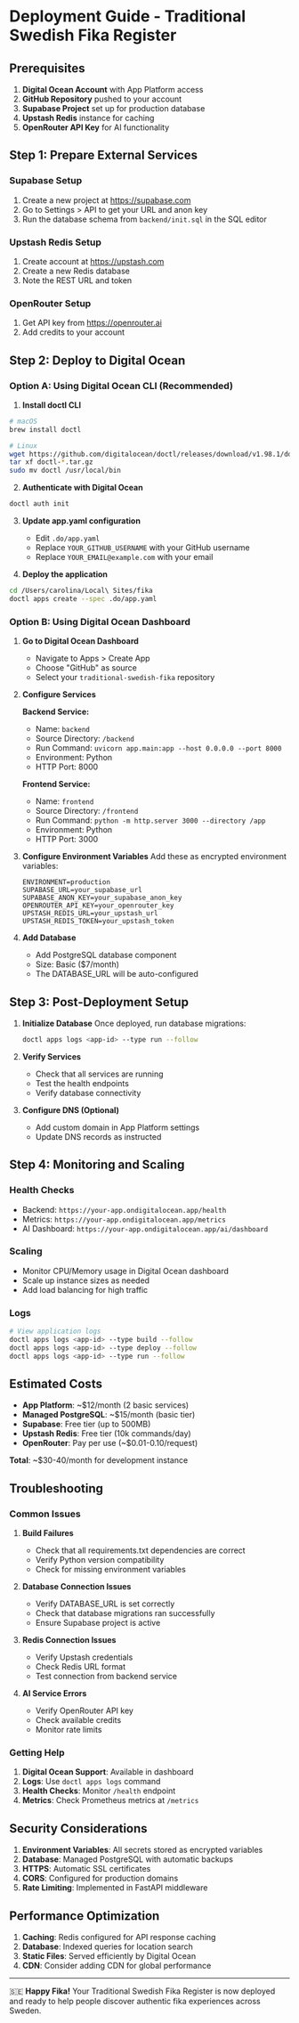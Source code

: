 # Deployment Guide - Traditional Swedish Fika Register

## Prerequisites

1. **Digital Ocean Account** with App Platform access
2. **GitHub Repository** pushed to your account
3. **Supabase Project** set up for production database
4. **Upstash Redis** instance for caching
5. **OpenRouter API Key** for AI functionality

## Step 1: Prepare External Services

### Supabase Setup
1. Create a new project at https://supabase.com
2. Go to Settings > API to get your URL and anon key
3. Run the database schema from `backend/init.sql` in the SQL editor

### Upstash Redis Setup
1. Create account at https://upstash.com
2. Create a new Redis database
3. Note the REST URL and token

### OpenRouter Setup
1. Get API key from https://openrouter.ai
2. Add credits to your account

## Step 2: Deploy to Digital Ocean

### Option A: Using Digital Ocean CLI (Recommended)

1. **Install doctl CLI**
```bash
# macOS
brew install doctl

# Linux
wget https://github.com/digitalocean/doctl/releases/download/v1.98.1/doctl-1.98.1-linux-amd64.tar.gz
tar xf doctl-*.tar.gz
sudo mv doctl /usr/local/bin
```

2. **Authenticate with Digital Ocean**
```bash
doctl auth init
```

3. **Update app.yaml configuration**
   - Edit `.do/app.yaml`
   - Replace `YOUR_GITHUB_USERNAME` with your GitHub username
   - Replace `YOUR_EMAIL@example.com` with your email

4. **Deploy the application**
```bash
cd /Users/carolina/Local\ Sites/fika
doctl apps create --spec .do/app.yaml
```

### Option B: Using Digital Ocean Dashboard

1. **Go to Digital Ocean Dashboard**
   - Navigate to Apps > Create App
   - Choose "GitHub" as source
   - Select your `traditional-swedish-fika` repository

2. **Configure Services**
   
   **Backend Service:**
   - Name: `backend`
   - Source Directory: `/backend`
   - Run Command: `uvicorn app.main:app --host 0.0.0.0 --port 8000`
   - Environment: Python
   - HTTP Port: 8000
   
   **Frontend Service:**
   - Name: `frontend`
   - Source Directory: `/frontend`
   - Run Command: `python -m http.server 3000 --directory /app`
   - Environment: Python
   - HTTP Port: 3000

3. **Configure Environment Variables**
   Add these as encrypted environment variables:
   ```
   ENVIRONMENT=production
   SUPABASE_URL=your_supabase_url
   SUPABASE_ANON_KEY=your_supabase_anon_key
   OPENROUTER_API_KEY=your_openrouter_key
   UPSTASH_REDIS_URL=your_upstash_url
   UPSTASH_REDIS_TOKEN=your_upstash_token
   ```

4. **Add Database**
   - Add PostgreSQL database component
   - Size: Basic ($7/month)
   - The DATABASE_URL will be auto-configured

## Step 3: Post-Deployment Setup

1. **Initialize Database**
   Once deployed, run database migrations:
   ```bash
   doctl apps logs <app-id> --type run --follow
   ```

2. **Verify Services**
   - Check that all services are running
   - Test the health endpoints
   - Verify database connectivity

3. **Configure DNS (Optional)**
   - Add custom domain in App Platform settings
   - Update DNS records as instructed

## Step 4: Monitoring and Scaling

### Health Checks
- Backend: `https://your-app.ondigitalocean.app/health`
- Metrics: `https://your-app.ondigitalocean.app/metrics`
- AI Dashboard: `https://your-app.ondigitalocean.app/ai/dashboard`

### Scaling
- Monitor CPU/Memory usage in Digital Ocean dashboard
- Scale up instance sizes as needed
- Add load balancing for high traffic

### Logs
```bash
# View application logs
doctl apps logs <app-id> --type build --follow
doctl apps logs <app-id> --type deploy --follow
doctl apps logs <app-id> --type run --follow
```

## Estimated Costs

- **App Platform**: ~$12/month (2 basic services)
- **Managed PostgreSQL**: ~$15/month (basic tier)
- **Supabase**: Free tier (up to 500MB)
- **Upstash Redis**: Free tier (10k commands/day)
- **OpenRouter**: Pay per use (~$0.01-0.10/request)

**Total**: ~$30-40/month for development instance

## Troubleshooting

### Common Issues

1. **Build Failures**
   - Check that all requirements.txt dependencies are correct
   - Verify Python version compatibility
   - Check for missing environment variables

2. **Database Connection Issues**
   - Verify DATABASE_URL is set correctly
   - Check that database migrations ran successfully
   - Ensure Supabase project is active

3. **Redis Connection Issues**
   - Verify Upstash credentials
   - Check Redis URL format
   - Test connection from backend service

4. **AI Service Errors**
   - Verify OpenRouter API key
   - Check available credits
   - Monitor rate limits

### Getting Help

1. **Digital Ocean Support**: Available in dashboard
2. **Logs**: Use `doctl apps logs` command
3. **Health Checks**: Monitor `/health` endpoint
4. **Metrics**: Check Prometheus metrics at `/metrics`

## Security Considerations

1. **Environment Variables**: All secrets stored as encrypted variables
2. **Database**: Managed PostgreSQL with automatic backups
3. **HTTPS**: Automatic SSL certificates
4. **CORS**: Configured for production domains
5. **Rate Limiting**: Implemented in FastAPI middleware

## Performance Optimization

1. **Caching**: Redis configured for API response caching
2. **Database**: Indexed queries for location search
3. **Static Files**: Served efficiently by Digital Ocean
4. **CDN**: Consider adding CDN for global performance

---

🇸🇪 **Happy Fika!** Your Traditional Swedish Fika Register is now deployed and ready to help people discover authentic fika experiences across Sweden.